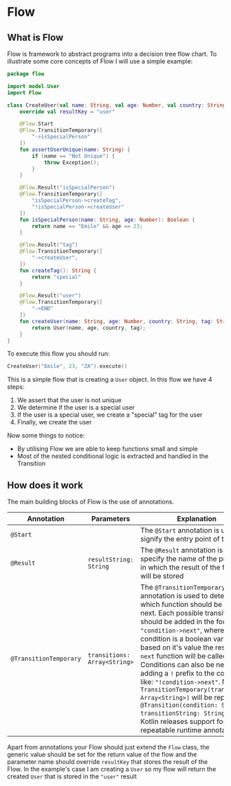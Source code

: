# Flow

## What is Flow

Flow is framework to abstract programs into a decision tree flow chart. To illustrate some core concepts of Flow I will use a simple example:

```Kotlin
package flow

import model.User
import Flow

class CreateUser(val name: String, val age: Number, val country: String) : Flow() {
    override val resultKey = "user"

    @Flow.Start
    @Flow.TransitionTemporary([
        "->isSpecialPerson"
    ])
    fun assertUserUnique(name: String) {
        if (name == "Not Unique") {
            throw Exception();
        }
    }

    @Flow.Result("isSpecialPerson")
    @Flow.TransitionTemporary([
        "isSpecialPerson->createTag",
        "!isSpecialPerson->createUser"
    ])
    fun isSpecialPerson(name: String, age: Number): Boolean {
        return name == "Emile" && age == 23;
    }

    @Flow.Result("tag")
    @Flow.TransitionTemporary([
        "->createUser",
    ])
    fun createTag(): String {
        return "special"
    }

    @Flow.Result("user")
    @Flow.TransitionTemporary([
        "->END"
    ])
    fun createUser(name: String, age: Number, country: String, tag: String?): User {
        return User(name, age, country, tag);
    }
}
```

To execute this flow you should run:

```Kotlin
CreateUser("Emile", 23, "ZA").execute()
```

This is a simple flow that is creating a `User` object. In this flow we have 4 steps:

1. We assert that the user is not unique
2. We determine if the user is a special user
3. If the user is a special user, we create a "special" tag for the user
4. Finally, we create the user

Now some things to notice:

- By utilising Flow we are able to keep functions small and simple
- Most of the nested conditional logic is extracted and handled in the Transition

## How does it work

The main building blocks of Flow is the use of annotations.

Annotation|Parameters|Explanation
----------|----------|-----------
`@Start`| |The `@Start` annotation is used to signify the entry point of the flow.
`@Result`|`resultString: String`| The `@Result` annotation is used to specify the name of the property in which the result of the function will be stored
`@TransitionTemporary`|`transitions: Array<String>`| The `@TransitionTemporary` annotation is used to determine which function should be called next. Each possible transition should be added in the form `"condition->next"`, where condition is a boolean variable and based on it's value the respective `next` function will be called. Conditions can also be negated by adding a `!` prefix to the condition like: `"!condition->next"`. Note: `TransitionTemporary(transitions: Array<String>)` will be replaced by `@Transition(condition: String, transitionString: String)` once Kotlin releases support for repeatable runtime annotations.

Apart from annotations your Flow should just extend the `Flow` class, the generic value should be set for the return value of the flow and the parameter name should override `resultKey` that stores the result of the Flow. In the example's case I am creating a `User` so my flow will return the created `User` that is stored in the `"user"` result